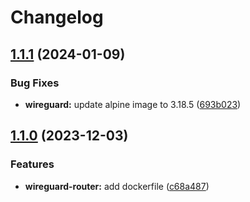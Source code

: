 # Changelog

## [1.1.1](https://github.com/lupusbytes/vpn-rtorrent-flood/compare/v1.1.0...v1.1.1) (2024-01-09)


### Bug Fixes

* **wireguard:** update alpine image to 3.18.5 ([693b023](https://github.com/lupusbytes/vpn-rtorrent-flood/commit/693b023e026a82854fbfdd84d843da7fa3c1ccc4))

## [1.1.0](https://github.com/lupusbytes/vpn-rtorrent-flood/compare/v1.0.0...v1.1.0) (2023-12-03)


### Features

* **wireguard-router:** add dockerfile ([c68a487](https://github.com/lupusbytes/vpn-rtorrent-flood/commit/c68a48769e9ac07316088f88b7276c9d4dd39aaa))
